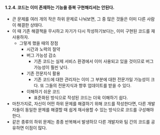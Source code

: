#### 1.2.4. 코드는 이미 존재하는 기능을 중복 구현해리서는 안된다.
- 큰 문제를 여러 개의 작은 하위 문제로 나눠보면, 그 중 많은 것들은 이미 다른 사람이 해결한 상태다.
- 이 때 기존 해결책을 무시하고 자기가 다시 작성하기보다는, 이미 구현된 코드를 재사용하자.
    - 그렇게 했을 때의 장점
        - 시간과 노력의 절약
        - 버그 가능성 감소
            - 기존 코드는 실제 서비스 환경에서 이미 사용되고 있을 것이므로 버그 가능성이 훨씬 낮다.
        - 기존 전문지식 활용
            - 기존 코드에 대한 관리자는 이미 그 부분에 대한 전문가일 가능성이 크다. 또 그들의 전문지식과 향후 업데이트를 받을 수 있다.
        - 이해하기 쉬운 코드
            - 표준화된 방식으로 작성된 코드는 더욱 이해하기 쉽다.
- 마찬가지로, 자신이 어떤 하위 문제를 해결하기 위해 코드를 작성한다면, 다른 개발자들이 동일한 문제를 해결할 때 쉽게 재사용할 수 있는 방식으로 코드를 구성해야 한다.
- 같은 종류의 하위 문제는 종종 반복해서 발생하므 다른 개발자와 팀 간의 코드를 공유하면 이점이 많다.
